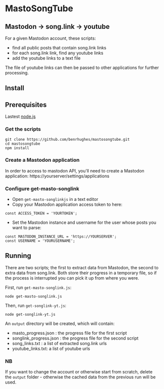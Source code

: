 # MastoSongTube

## Mastodon -> song.link -> youtube

For a given Mastodon account, these scripts:
- find all public posts that contain song.link links
- for each song.link link, find any youtube links
- add the youtube links to a text file 

The file of youtube links can then be passed to other applications for further processing.

## Install

## Prerequisites
Lastest [node.js](https://nodejs.org)

### Get the scripts
```
git clone https://github.com/benrhughes/mastosongtube.git
cd mastosongtube
npm install
```

### Create a Mastodon application
In order to access to mastodon API, you'll need to create a Mastodon application: https://yourserver/settings/applications

### Configure get-masto-songlink
- Open `get-masto-songlinkjs` in a text editor
- Copy your Mastodon application access token to here:
```
const ACCESS_TOKEN = 'YOURTOKEN';
```
- Set the Mastodon instance and username for the user whose posts you want to parse:
```
const MASTODON_INSTANCE_URL = 'https://YOURSERVER';
const USERNAME = 'YOURUSERNAME'; 
```

## Running
There are two scripts; the first to extract data from Mastodon, the second to extra data from song.link. Both store their progress in a temporary file, so if the process is interrupted you can pick it up from where you were.

First, run `get-masto-songlink.js`:
```
node get-masto-songlink.js
```

Then, run `get-songlink-yt.js`:
```
node get-songlink-yt.js
```

An `output` directory will be created, which will contain:
- masto_progress.json : the progress file for the first script
- songlink_progress.json : the progress file for the second script
- song_links.txt : a list of extracted song.link urls
- youtube_links.txt: a list of youtube urls

### NB
If you want to change the account or otherwise start from scratch, delete the `output` folder - otherwise the cached data from the previous run will be used.